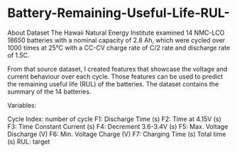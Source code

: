 # Battery-Remaining-Useful-Life-RUL-
About Dataset
The Hawaii Natural Energy Institute examined 14 NMC-LCO 18650 batteries with a nominal capacity of 2.8 Ah, which were cycled over 1000 times at 25°C with a CC-CV charge rate of C/2 rate and discharge rate of 1.5C.

From that source dataset, I created features that showcase the voltage and current behaviour over each cycle. Those features can be used to predict the remaining useful life (RUL) of the batteries. The dataset contains the summary of the 14 batteries.

Variables:

Cycle Index: number of cycle
F1: Discharge Time (s)
F2: Time at 4.15V (s)
F3: Time Constant Current (s)
F4: Decrement 3.6-3.4V (s)
F5: Max. Voltage Discharge (V)
F6: Min. Voltage Charge (V)
F7: Charging Time (s)
Total time (s)
RUL: target
